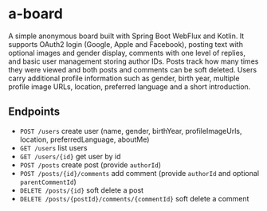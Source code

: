 # a-board

A simple anonymous board built with Spring Boot WebFlux and Kotlin.
It supports OAuth2 login (Google, Apple and Facebook), posting text with optional images and gender display,
comments with one level of replies, and basic user management storing author IDs.
Posts track how many times they were viewed and both posts and comments can be soft deleted.
Users carry additional profile information such as gender, birth year, multiple
profile image URLs, location, preferred language and a short introduction.

## Endpoints
- `POST /users` create user (name, gender, birthYear, profileImageUrls, location,
  preferredLanguage, aboutMe)
- `GET /users` list users
- `GET /users/{id}` get user by id
- `POST /posts` create post (provide `authorId`)
- `POST /posts/{id}/comments` add comment (provide `authorId` and optional `parentCommentId`)
- `DELETE /posts/{id}` soft delete a post
- `DELETE /posts/{postId}/comments/{commentId}` soft delete a comment
